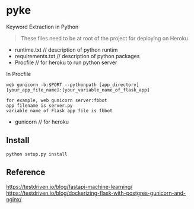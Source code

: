 # pyke
Keyword Extraction in Python



> These files need to be at root of the project for deploying on Heroku 

- runtime.txt // description of python runtim
- requirements.txt // description of python packages
- Procfile // for heroku to run python server

In Procfile

```
web gunicorn -b:$PORT --pythonpath [app_directory]  [your_app_file_name]:[your_variable_name_of_flask_app]

for example, web gunicorn server:fbbot
app filename is server.py
variable name of Flask app file is fbbot

```


- gunicorn // for heroku

## Install
```
python setup.py install
```

## Reference
https://testdriven.io/blog/fastapi-machine-learning/ \
https://testdriven.io/blog/dockerizing-flask-with-postgres-gunicorn-and-nginx/
